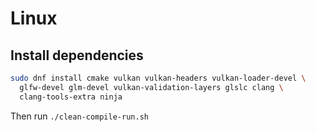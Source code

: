 # Linux

## Install dependencies

```sh
sudo dnf install cmake vulkan vulkan-headers vulkan-loader-devel \
  glfw-devel glm-devel vulkan-validation-layers glslc clang \
  clang-tools-extra ninja
```

Then run `./clean-compile-run.sh`
